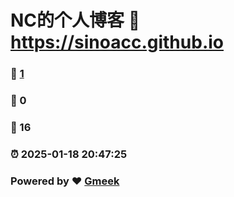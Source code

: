 # NC的个人博客 :link: https://sinoacc.github.io 
### :page_facing_up: [1](https://sinoacc.github.io/tag.html) 
### :speech_balloon: 0 
### :hibiscus: 16 
### :alarm_clock: 2025-01-18 20:47:25 
### Powered by :heart: [Gmeek](https://github.com/Meekdai/Gmeek)
